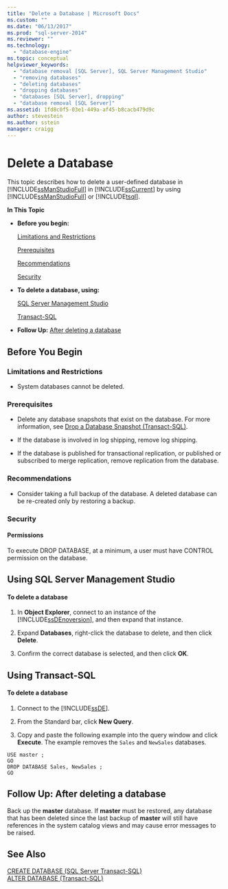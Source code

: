 ```yaml
---
title: "Delete a Database | Microsoft Docs"
ms.custom: ""
ms.date: "06/13/2017"
ms.prod: "sql-server-2014"
ms.reviewer: ""
ms.technology: 
  - "database-engine"
ms.topic: conceptual
helpviewer_keywords: 
  - "database removal [SQL Server], SQL Server Management Studio"
  - "removing databases"
  - "deleting databases"
  - "dropping databases"
  - "databases [SQL Server], dropping"
  - "database removal [SQL Server]"
ms.assetid: 1fd8c0f5-03e1-449a-af45-b8cacb479d9c
author: stevestein
ms.author: sstein
manager: craigg
---
```

# Delete a Database
  This topic describes how to delete a user-defined database in [!INCLUDE[ssManStudioFull](../../includes/ssmanstudiofull-md.md)] in [!INCLUDE[ssCurrent](../../includes/sscurrent-md.md)] by using [!INCLUDE[ssManStudioFull](../../includes/ssmanstudiofull-md.md)] or [!INCLUDE[tsql](../../includes/tsql-md.md)].  
  
 **In This Topic**  
  
-   **Before you begin:**  
  
     [Limitations and Restrictions](#Restrictions)  
  
     [Prerequisites](#Prerequisites)  
  
     [Recommendations](#Recommendations)  
  
     [Security](#Security)  
  
-   **To delete a database, using:**  
  
     [SQL Server Management Studio](#SSMSProcedure)  
  
     [Transact-SQL](#TsqlProcedure)  
  
-   **Follow Up:**  [After deleting a database](#FollowUp)  
  
##  <a name="BeforeYouBegin"></a> Before You Begin  
  
###  <a name="Restrictions"></a> Limitations and Restrictions  
  
-   System databases cannot be deleted.  
  
###  <a name="Prerequisites"></a> Prerequisites  
  
-   Delete any database snapshots that exist on the database. For more information, see [Drop a Database Snapshot &#40;Transact-SQL&#41;](drop-a-database-snapshot-transact-sql.md).  
  
-   If the database is involved in log shipping, remove log shipping.  
  
-   If the database is published for transactional replication, or published or subscribed to merge replication, remove replication from the database.  
  
###  <a name="Recommendations"></a> Recommendations  
  
-   Consider taking a full backup of the database. A deleted database can be re-created only by restoring a backup.  
  
###  <a name="Security"></a> Security  
  
####  <a name="Permissions"></a> Permissions  
 To execute DROP DATABASE, at a minimum, a user must have CONTROL permission on the database.  
  
##  <a name="SSMSProcedure"></a> Using SQL Server Management Studio  
  
#### To delete a database  
  
1.  In **Object Explorer**, connect to an instance of the [!INCLUDE[ssDEnoversion](../../includes/ssdenoversion-md.md)], and then expand that instance.  
  
2.  Expand **Databases**, right-click the database to delete, and then click **Delete**.  
  
3.  Confirm the correct database is selected, and then click **OK**.  
  
##  <a name="TsqlProcedure"></a> Using Transact-SQL  
  
#### To delete a database  
  
1.  Connect to the [!INCLUDE[ssDE](../../includes/ssde-md.md)].  
  
2.  From the Standard bar, click **New Query**.  
  
3.  Copy and paste the following example into the query window and click **Execute**. The example removes the `Sales` and `NewSales` databases.  
  
```tsql  
USE master ;  
GO  
DROP DATABASE Sales, NewSales ;  
GO  
```  
  
##  <a name="FollowUp"></a> Follow Up: After deleting a database  
 Back up the **master** database. If **master** must be restored, any database that has been deleted since the last backup of **master** will still have references in the system catalog views and may cause error messages to be raised.  
  
## See Also  
 [CREATE DATABASE &#40;SQL Server Transact-SQL&#41;](/sql/t-sql/statements/create-database-sql-server-transact-sql)   
 [ALTER DATABASE &#40;Transact-SQL&#41;](/sql/t-sql/statements/alter-database-transact-sql)  
  
  
